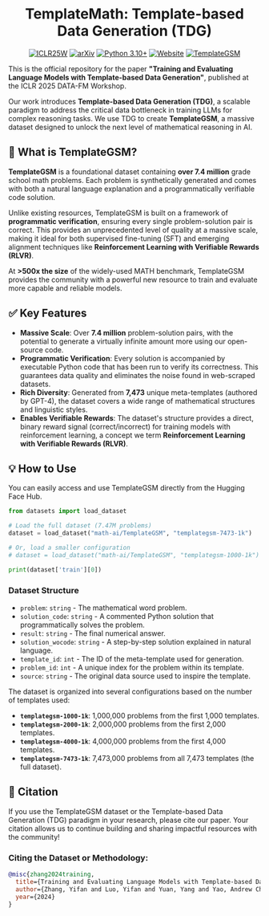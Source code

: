 <div align="center">

# TemplateMath: Template-based Data Generation (TDG)

[![ICLR25W](https://img.shields.io/badge/ICLR25W-Published-blue)](https://arxiv.org/abs/2411.18104)
[![arXiv](https://img.shields.io/badge/arXiv-2411.18104-green.svg)](https://arxiv.org/abs/2411.18104)
[![Python 3.10+](https://img.shields.io/badge/python-3.10+-blue.svg)](https://www.python.org/downloads/release/python-3100/)
[![Website](https://img.shields.io/badge/Project-Website-green)](https://templatemath.github.io)
[![TemplateGSM](https://img.shields.io/badge/Huggingface-Datasets-blue)](https://huggingface.co/datasets/math-ai/TemplateGSM)

</div>

This is the official repository for the paper **"Training and Evaluating Language Models with Template-based Data Generation"**, published at the ICLR 2025 DATA-FM Workshop.

Our work introduces **Template-based Data Generation (TDG)**, a scalable paradigm to address the critical data bottleneck in training LLMs for complex reasoning tasks. We use TDG to create **TemplateGSM**, a massive dataset designed to unlock the next level of mathematical reasoning in AI.

## 🚀 What is TemplateGSM?

**TemplateGSM** is a foundational dataset containing **over 7.4 million** grade school math problems. Each problem is synthetically generated and comes with both a natural language explanation and a programmatically verifiable code solution.

Unlike existing resources, TemplateGSM is built on a framework of **programmatic verification**, ensuring every single problem-solution pair is correct. This provides an unprecedented level of quality at a massive scale, making it ideal for both supervised fine-tuning (SFT) and emerging alignment techniques like **Reinforcement Learning with Verifiable Rewards (RLVR)**.

At **\>500x the size** of the widely-used MATH benchmark, TemplateGSM provides the community with a powerful new resource to train and evaluate more capable and reliable models.

## ✅ Key Features

  * **Massive Scale**: Over **7.4 million** problem-solution pairs, with the potential to generate a virtually infinite amount more using our open-source code.
  * **Programmatic Verification**: Every solution is accompanied by executable Python code that has been run to verify its correctness. This guarantees data quality and eliminates the noise found in web-scraped datasets.
  * **Rich Diversity**: Generated from **7,473** unique meta-templates (authored by GPT-4), the dataset covers a wide range of mathematical structures and linguistic styles.
  * **Enables Verifiable Rewards**: The dataset's structure provides a direct, binary reward signal (correct/incorrect) for training models with reinforcement learning, a concept we term **Reinforcement Learning with Verifiable Rewards (RLVR)**.

## 💡 How to Use

You can easily access and use TemplateGSM directly from the Hugging Face Hub.

```python
from datasets import load_dataset

# Load the full dataset (7.47M problems)
dataset = load_dataset("math-ai/TemplateGSM", "templategsm-7473-1k")

# Or, load a smaller configuration
# dataset = load_dataset("math-ai/TemplateGSM", "templategsm-1000-1k") # 1M problems

print(dataset['train'][0])
```

### Dataset Structure

  * `problem`: `string` - The mathematical word problem.
  * `solution_code`: `string` - A commented Python solution that programmatically solves the problem.
  * `result`: `string` - The final numerical answer.
  * `solution_wocode`: `string` - A step-by-step solution explained in natural language.
  * `template_id`: `int` - The ID of the meta-template used for generation.
  * `problem_id`: `int` - A unique index for the problem within its template.
  * `source`: `string` - The original data source used to inspire the template.

The dataset is organized into several configurations based on the number of templates used:

  - **`templategsm-1000-1k`**: 1,000,000 problems from the first 1,000 templates.
  - **`templategsm-2000-1k`**: 2,000,000 problems from the first 2,000 templates.
  - **`templategsm-4000-1k`**: 4,000,000 problems from the first 4,000 templates.
  - **`templategsm-7473-1k`**: 7,473,000 problems from all 7,473 templates (the full dataset).

## 🙏 Citation

If you use the TemplateGSM dataset or the Template-based Data Generation (TDG) paradigm in your research, please cite our paper. Your citation allows us to continue building and sharing impactful resources with the community!

### Citing the Dataset or Methodology:

```bibtex
@misc{zhang2024training,
  title={Training and Evaluating Language Models with Template-based Data Generation},
  author={Zhang, Yifan and Luo, Yifan and Yuan, Yang and Yao, Andrew Chi-Chih},
  year={2024}
}
```
